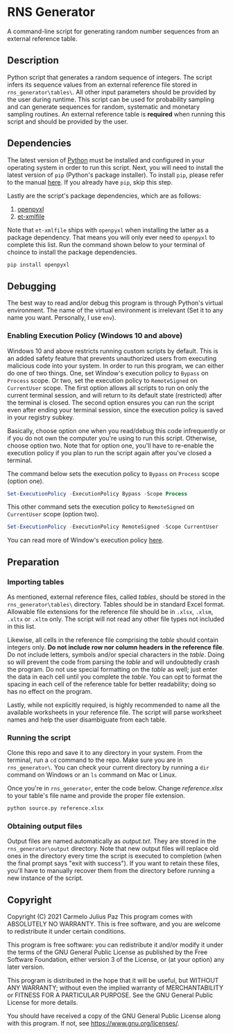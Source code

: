 # RNS Generator
A command-line script for generating random number sequences from an external reference table.

## Description
Python script that generates a random sequence of integers. The script infers its sequence values from an external reference file stored in `rns_generator\tables\`. All other input parameters should be provided by the user during runtime. This script can be used for probability sampling and can generate sequences for random, systematic and monetary sampling routines. An external reference table is **required** when running this script and should be provided by the user.

## Dependencies
The latest version of [Python](https://www.python.org/downloads/) must be installed and configured in your operating system in order to run this script. Next, you will need to install the latest version of `pip` (Python's package installer). To install `pip`, please refer to the manual [here](https://pip.pypa.io/en/stable/installation/). If you already have `pip`, skip this step. 

Lastly are the script's package dependencies, which are as follows:
1. [openpyxl](https://pypi.org/project/openpyxl/)
2. [et-xmlfile](#)

Note that `et-xmlfile` ships with `openpyxl` when installing the latter as a package dependency. That means you will only ever need to `openpyxl` to complete this list. Run the command shown below to your terminal of choince to install the package dependencies.

```python
pip install openpyxl
```

## Debugging
The best way to read and/or debug this program is through Python's virtual environment. The name of the virtual environment is irrelevant (Set it to any name you want. Personally, I use `env`).

### Enabling Execution Policy (Windows 10 and above)
Windows 10 and above restricts running custom scripts by default. This is an added safety feature that prevents unauthorized users from executing malicious code into your system. In order to run this program, we can either do one of two things. One, set Window's execution policy to `Bypass` on `Process` scope. Or two, set the execution policy to `RemoteSigned` on `CurrentUser` scope. The first option allows all scripts to run on only the current terminal session, and will return to its default state (restricted) after the terminal is closed. The second option ensures you can run the script even after ending your terminal session, since the execution policy is saved in your registry subkey.

Basically, choose option one when you read/debug this code infrequently or if you do not own the computer you're using to run this script. Otherwise, choose option two. Note that for option one, you'll have to re-enable the execution policy if you plan to run the script again after you've closed a terminal.

The command below sets the execution policy to `Bypass` on `Process` scope (option one).
```powershell
Set-ExecutionPolicy -ExecutionPolicy Bypass -Scope Process
```

This other command sets the execution policy to `RemoteSigned` on `CurrentUser` scope (option two). 
```powershell
Set-ExecutionPolicy -ExecutionPolicy RemoteSigned -Scope CurrentUser
```

You can read more of Window's execution policy [here](https://docs.microsoft.com/en-us/powershell/module/microsoft.powershell.core/about/about_execution_policies?view=powershell-7.1).

## Preparation
### Importing tables
As mentioned, external reference files, called *tables*, should be stored in the `rns_generator\tables\` directory. Tables should be in standard Excel format. Allowable file extensions for the reference file should be in `.xlsx`, `.xlsm`, `.xltx` or `.xltm` only. The script will not read any other file types not included in this list.

Likewise, all cells in the reference file comprising the *table* should contain integers only. **Do not include row nor column headers in the reference file**. Do not include letters, symbols and/or special characters in the *table*. Doing so will prevent the code from parsing the *table* and will undoubtedly crash the program. Do not use special formatting on the *table* as well; just enter the data in each cell until you complete the *table*. You can opt to format the spacing in each cell of the reference table for better readability; doing so has no effect on the program.

Lastly, while not explicitly required, is highly recommended to name all the available worksheets in your reference file. The script will parse worksheet names and help the user disambiguate from each table. 

### Running the script
Clone this repo and save it to any directory in your system. From the terminal, run a `cd` command to the repo. Make sure you are in `rns_generator\`. You can check your current directory by running a `dir` command on Windows or an `ls` command on Mac or Linux.

Once you're in `rns_generator`, enter the code below. Change *reference.xlsx* to your table's file name and provide the proper file extension.

```python
python source.py reference.xlsx
```

### Obtaining output files
Output files are named automatically as *output.txt*. They are stored in the `rns_generator\output` directory. Note that new output files will replace old ones in the directory every time the script is executed to completion (when the final prompt says "exit with success"). If you want to retain these files, you'll have to manually recover them from the directory before running a new instance of the script.

## Copyright
Copyright (C) 2021  Carmelo Julius Paz
This program comes with ABSOLUTELY NO WARRANTY. This is free software, and you are welcome to redistribute it under certain conditions.

This program is free software: you can redistribute it and/or modify it under the terms of the GNU General Public License as published by the Free Software Foundation, either version 3 of the License, or (at your option) any later version.

This program is distributed in the hope that it will be useful, but WITHOUT ANY WARRANTY; without even the implied warranty of MERCHANTABILITY or FITNESS FOR A PARTICULAR PURPOSE. See the GNU General Public License for more details.

You should have received a copy of the GNU General Public License along with this program.  If not, see <https://www.gnu.org/licenses/>.
